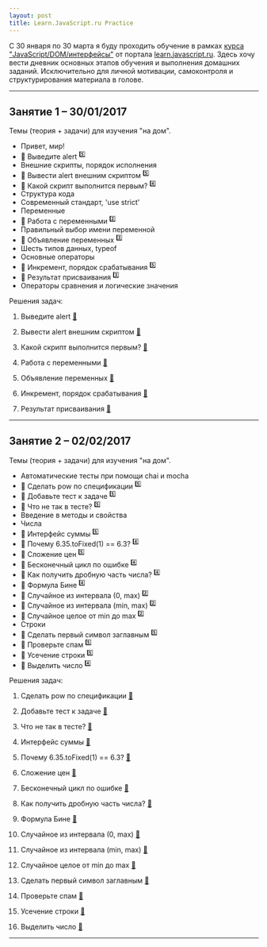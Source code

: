 ```yaml
---
layout: post
title: Learn.JavaScript.ru Practice
---
```


С 30 января по 30 марта я буду проходить обучение в рамках [курса "JavaScript/DOM/интерфейсы"](http://learn.javascript.ru/courses/js) от портала [learn.javascript.ru](http://learn.javascript.ru/). Здесь хочу вести дневник основных этапов обучения и выполнения домашних заданий. Исключительно для личной мотивации, самоконтроля и структурирования материала в голове.

---

  <h2 class="post__small-heading">Занятие 1 – 30/01/2017</h2>
  Темы (теория + задачи) для изучения "на дом".

  * Привет, мир!
  * :pencil: Выведите alert <sup>:five:</sup>
  * Внешние скрипты, порядок исполнения
  * :pencil: Вывести alert внешним скриптом <sup>:five:</sup>
  * :pencil: Какой скрипт выполнится первым? <sup>:four:</sup>
  * Структура кода
  * Современный стандарт, 'use strict'
  * Переменные
  * :pencil: Работа с переменными <sup>:two:</sup>
  * Правильный выбор имени переменной
  * :pencil: Объявление переменных <sup>:three:</sup>
  * Шесть типов данных, typeof
  * Основные операторы
  * :pencil: Инкремент, порядок срабатывания <sup>:five:</sup>
  * :pencil: Результат присваивания <sup>:three:</sup>
  * Операторы сравнения и логические значения

  Решения задач:

  1. Выведите alert [:link:](https://learn.javascript.ru/task/hello-alert)

  <script async src="//jsfiddle.net/ekaterinasava/mvcrsc49/embed/html,result/"></script>

  2. Вывести alert внешним скриптом [:link:](https://learn.javascript.ru/task/hello-alert-ext)

  <script async src="//jsfiddle.net/ekaterinasava/av97cted/embed/js,html,result/"></script>

  3. Какой скрипт выполнится первым? [:link:](https://learn.javascript.ru/task/async-defer-first)

  <script async src="//jsfiddle.net/ekaterinasava/0j6qr1e6/embed/html,result/"></script>

  4. Работа с переменными [:link:](https://learn.javascript.ru/task/hello-variables)

  <script async src="//jsfiddle.net/ekaterinasava/fwsggLb3/embed/js,result/"></script>

  5. Объявление переменных [:link:](https://learn.javascript.ru/task/declare-variables)

  <script async src="//jsfiddle.net/ekaterinasava/20pfkcg3/embed/js,result/"></script>

  6. Инкремент, порядок срабатывания [:link:](https://learn.javascript.ru/task/increment-order)

  <script async src="//jsfiddle.net/ekaterinasava/u1z8smo1/embed/js,result/"></script>

  7. Результат присваивания [:link:](https://learn.javascript.ru/task/assignment-result)

  <script async src="//jsfiddle.net/ekaterinasava/ko9bv8jt/embed/js,result/"></script>

---  

  <h2 class="post__small-heading">Занятие 2 – 02/02/2017</h2>
  Темы (теория + задачи) для изучения "на дом".

  * Автоматические тесты при помощи chai и mocha
  * :pencil: Сделать pow по спецификации <sup>:five:</sup>
  * :pencil: Добавьте тест к задаче <sup>:five:</sup>
  * :pencil: Что не так в тесте? <sup>:five:</sup>
  * Введение в методы и свойства
  * Числа
  * :pencil: Интерфейс суммы <sup>:five:</sup>
  * :pencil: Почему 6.35.toFixed(1) == 6.3? <sup>:four:</sup>
  * :pencil: Сложение цен <sup>:five:</sup>
  * :pencil: Бесконечный цикл по ошибке <sup>:four:</sup>
  * :pencil: Как получить дробную часть числа? <sup>:four:</sup>
  * :pencil: Формула Бине <sup>:four:</sup>
  * :pencil: Случайное из интервала (0, max) <sup>:two:</sup>
  * :pencil: Случайное из интервала (min, max) <sup>:two:</sup>
  * :pencil: Случайное целое от min до max <sup>:two:</sup>
  * Строки
  * :pencil: Сделать первый символ заглавным <sup>:five:</sup>
  * :pencil: Проверьте спам <sup>:five:</sup>
  * :pencil: Усечение строки <sup>:five:</sup>
  * :pencil: Выделить число <sup>:four:</sup>

  Решения задач:

  1. Сделать pow по спецификации [:link:]()

  2. Добавьте тест к задаче [:link:]()

  3. Что не так в тесте? [:link:]()

  4. Интерфейс суммы [:link:](https://learn.javascript.ru/task/sum-interface)

  <script async src="//jsfiddle.net/ekaterinasava/t79q0wmo/embed/js,result/"></script>

  5. Почему 6.35.toFixed(1) == 6.3? [:link:](https://learn.javascript.ru/task/why-rounded-down)

  <script async src="//jsfiddle.net/ekaterinasava/2dka1ckm/embed/js,html,result/"></script>

  6. Сложение цен [:link:](https://learn.javascript.ru/task/sum-prices)

  <script async src="//jsfiddle.net/ekaterinasava/qytx4b1f/embed/js,result/"></script>

  7. Бесконечный цикл по ошибке [:link:](https://learn.javascript.ru/task/endless-loop-error)

  <script async src="//jsfiddle.net/ekaterinasava/22r6cv99/embed/js,html,result/"></script>

  8. Как получить дробную часть числа? [:link:]()

  9. Формула Бине [:link:]()

  10. Случайное из интервала (0, max) [:link:]()

  11. Случайное из интервала (min, max) [:link:]()

  12. Случайное целое от min до max [:link:]()

  13. Сделать первый символ заглавным [:link:]()

  14. Проверьте спам [:link:]()

  15. Усечение строки [:link:]()

  16. Выделить число [:link:]()

---
